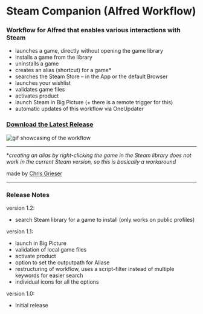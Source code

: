 # Steam Companion (Alfred Workflow)

### Workflow for Alfred that enables various interactions with Steam
- launches a game, directly without opening the game library
- installs a game from the library
- uninstalls a game
- creates an alias (shortcut) for a game\*
- searches the Steam Store – in the App or the default Browser
- launches your wishlist
- validates game files
- activates product
- launch Steam in Big Picture (+ there is a remote trigger for this)
- automatic updates of this workflow via OneUpdater

### [Download the Latest Release](https://github.com/chrisgrieser/alfred-steam-companion/releases/latest)

![gif showcasing of the workflow](https://i.imgur.com/DzjU6iA.gif)

---

\**creating an alias by right-clicking the game in the Steam library does not work in the current Steam version, so this is basically a workaround*

made by [Chris Grieser](https://chris-grieser.de/)

--- 
### Release Notes

version 1.2:
- search Steam library for a game to install (only works on public profiles)

version 1.1: 
- launch in Big Picture
- validation of local game files
- activate product
- option to set the outputpath for Aliase
- restructuring of workflow, uses a script-filter instead of multiple keywords for easier search
- individual icons for all the options

version 1.0: 
- Initial release
